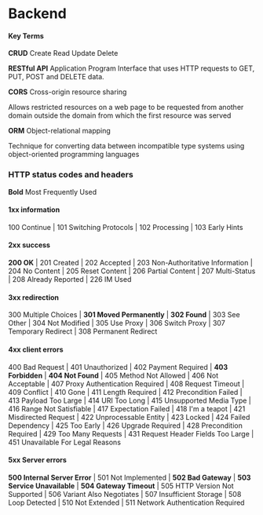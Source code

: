 # Backend

#### Key Terms

**CRUD** Create Read Update Delete

**RESTful API** Application Program Interface that uses HTTP requests to GET, PUT, POST and DELETE data.

**CORS** Cross-origin resource sharing

Allows restricted resources on a web page to be requested from another domain outside the domain from which the first resource was served

**ORM** Object-relational mapping

Technique for converting data between incompatible type systems using object-oriented programming languages

### HTTP status codes and headers

**Bold** Most Frequently Used

#### 1xx information

100 Continue
| 101 Switching Protocols
| 102 Processing
| 103 Early Hints

#### 2xx success

**200 OK**
| 201 Created
| 202 Accepted
| 203 Non-Authoritative Information
| 204 No Content
| 205 Reset Content
| 206 Partial Content
| 207 Multi-Status
| 208 Already Reported
| 226 IM Used

#### 3xx redirection

300 Multiple Choices
| **301 Moved Permanently**
| **302 Found**
| 303 See Other
| 304 Not Modified
| 305 Use Proxy
| 306 Switch Proxy
| 307 Temporary Redirect
| 308 Permanent Redirect

#### 4xx client errors

400 Bad Request
| 401 Unauthorized
| 402 Payment Required
| **403 Forbidden**
| **404 Not Found**
| 405 Method Not Allowed
| 406 Not Acceptable
| 407 Proxy Authentication Required
| 408 Request Timeout
| 409 Conflict
| 410 Gone
| 411 Length Required
| 412 Precondition Failed
| 413 Payload Too Large
| 414 URI Too Long
| 415 Unsupported Media Type
| 416 Range Not Satisfiable
| 417 Expectation Failed
| 418 I'm a teapot
| 421 Misdirected Request
| 422 Unprocessable Entity
| 423 Locked
| 424 Failed Dependency
| 425 Too Early
| 426 Upgrade Required
| 428 Precondition Required
| 429 Too Many Requests
| 431 Request Header Fields Too Large
| 451 Unavailable For Legal Reasons

#### 5xx Server errors

**500 Internal Server Error**
| 501 Not Implemented
| **502 Bad Gateway**
| **503 Service Unavailable**
| **504 Gateway Timeout**
| 505 HTTP Version Not Supported
| 506 Variant Also Negotiates
| 507 Insufficient Storage
| 508 Loop Detected
| 510 Not Extended
| 511 Network Authentication Required
